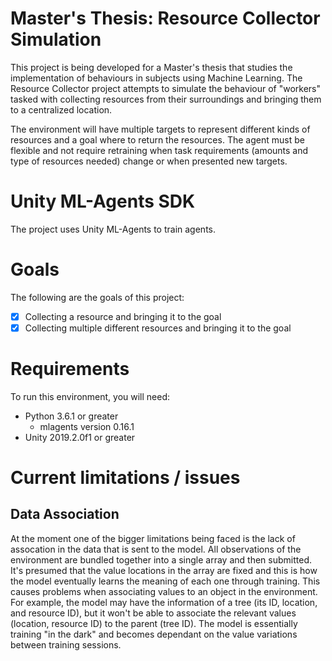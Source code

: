 # Master's Thesis: Resource Collector Simulation

This project is being developed for a Master's thesis that studies the implementation of behaviours in subjects using Machine Learning. The Resource Collector project attempts to simulate the behaviour of "workers" tasked with collecting resources from their surroundings and bringing them to a centralized location. 

The environment will have multiple targets to represent different kinds of resources and a goal where to return the resources. The agent must be flexible and not require retraining when task requirements (amounts and type of resources needed) change or when presented new targets.

# Unity ML-Agents SDK

The project uses Unity ML-Agents to train agents.

# Goals

The following are the goals of this project:

- [x] Collecting a resource and bringing it to the goal
- [x] Collecting multiple different resources and bringing it to the goal

# Requirements

To run this environment, you will need:
- Python 3.6.1 or greater
	- mlagents version 0.16.1
- Unity 2019.2.0f1 or greater

# Current limitations / issues

## Data Association

At the moment one of the bigger limitations being faced is the lack of assocation in the data that is sent to the model. All observations of the environment are bundled together into a single array and then submitted. It's presumed that the value locations in the array are fixed and this is how the model eventually learns the meaning of each one through training. This causes problems when associating values to an object in the environment. For example, the model may have the information of a tree (its ID, location, and resource ID), but it won't be able to associate the relevant values (location, resource ID) to the parent (tree ID). The model is essentially training "in the dark" and becomes dependant on the value variations between training sessions.
